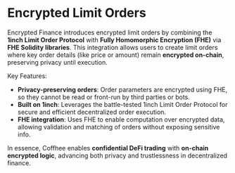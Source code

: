 # Encrypted Limit Orders
Encrypted Finance introduces encrypted limit orders by combining the **1inch Limit Order Protocol** with **Fully Homomorphic Encryption (FHE)** via **FHE Solidity libraries**. This integration allows users to create limit orders where key order details (like price or amount) remain **encrypted on-chain**, preserving privacy until execution.

Key Features:

* **Privacy-preserving orders**: Order parameters are encrypted using FHE, so they cannot be read or front-run by third parties or bots.
* **Built on 1inch**: Leverages the battle-tested 1inch Limit Order Protocol for secure and efficient decentralized order execution.
* **FHE integration**: Uses FHE to enable computation over encrypted data, allowing validation and matching of orders without exposing sensitive info.

In essence, Coffhee enables **confidential DeFi trading** with **on-chain encrypted logic**, advancing both privacy and trustlessness in decentralized finance.

